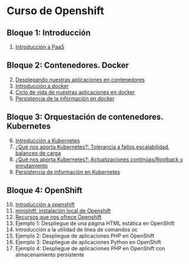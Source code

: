 # Curso de Openshift

## Bloque 1: Introducción

1. [Introducción a PaaS](curso/u01)

## Bloque 2: Contenedores. Docker

2. [Desplegando nuestras aplicaciones en contenedores](curso/u02)
3. [Introducción a docker](curso/u03)
4. [Ciclo de vida de nuestras aplicaciones en docker](curso/u04)
5. [Persistencia de la información en docker](curso/u05)

## Bloque 3: Orquestación de contenedores. Kubernetes

6. [Introducción a Kubernetes](curso/u06)
7. [¿Qué nos aporta Kubernetes?: Tolerancia a fallos,escalabilidad, balanceo de carga](curso/u07)
8. [¿Qué nos aporta Kubernetes?: Actualizaciones continúas/Roolback y enrutamiento](curso/u08)
9. [Persistencia de información en Kubernetes](curso/u09)

## Bloque 4: OpenShift

10. [Introducción a openshift](curso/u10)
11. [minishift: Instalación local de Openshift](curso/u11)
12. [Recursos que nos ofrece Openshift](curso/u12)
13. Ejemplo 1: Despliegue de una página HTML estática en OpenShift
14. Introducción a la utilidad de línea de comandos oc
15. Ejemplo 2: Despliegue de aplicaciones PHP en OpenShift
16. Ejemplo 3: Despliegue de aplicaciones Python en OpenShift
17. Ejemplo 4: Despliegue de aplicaciones PHP en OpenShift con almacenamiento persistente


